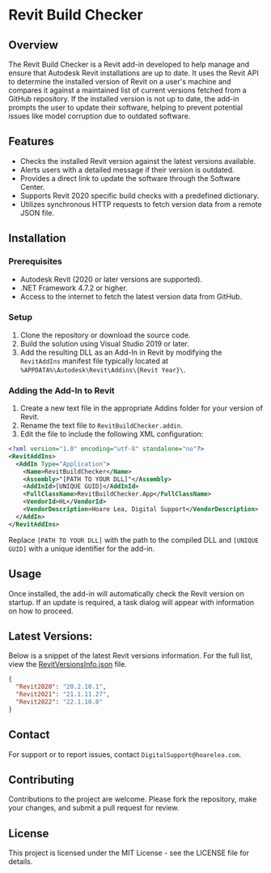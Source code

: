 # Revit Build Checker

## Overview
The Revit Build Checker is a Revit add-in developed to help manage and ensure that Autodesk Revit installations are up to date. It uses the Revit API to determine the installed version of Revit on a user's machine and compares it against a maintained list of current versions fetched from a GitHub repository. If the installed version is not up to date, the add-in prompts the user to update their software, helping to prevent potential issues like model corruption due to outdated software.

## Features
- Checks the installed Revit version against the latest versions available.
- Alerts users with a detailed message if their version is outdated.
- Provides a direct link to update the software through the Software Center.
- Supports Revit 2020 specific build checks with a predefined dictionary.
- Utilizes synchronous HTTP requests to fetch version data from a remote JSON file.

## Installation

### Prerequisites
- Autodesk Revit (2020 or later versions are supported).
- .NET Framework 4.7.2 or higher.
- Access to the internet to fetch the latest version data from GitHub.

### Setup
1. Clone the repository or download the source code.
2. Build the solution using Visual Studio 2019 or later.
3. Add the resulting DLL as an Add-In in Revit by modifying the `RevitAddIns` manifest file typically located at `%APPDATA%\Autodesk\Revit\Addins\{Revit Year}\`.

### Adding the Add-In to Revit
1. Create a new text file in the appropriate Addins folder for your version of Revit.
2. Rename the text file to `RevitBuildChecker.addin`.
3. Edit the file to include the following XML configuration:

```xml
<?xml version="1.0" encoding="utf-8" standalone="no"?>
<RevitAddIns>
  <AddIn Type="Application">
    <Name>RevitBuildChecker</Name>
    <Assembly>"[PATH TO YOUR DLL]"</Assembly>
    <AddInId>[UNIQUE GUID]</AddInId>
    <FullClassName>RevitBuildChecker.App</FullClassName>
    <VendorId>HL</VendorId>
    <VendorDescription>Hoare Lea, Digital Support</VendorDescription>
  </AddIn>
</RevitAddIns>
```
Replace `[PATH TO YOUR DLL]` with the path to the compiled DLL and `[UNIQUE GUID]` with a unique identifier for the add-in.

## Usage
Once installed, the add-in will automatically check the Revit version on startup. If an update is required, a task dialog will appear with information on how to proceed.

## Latest Versions:
Below is a snippet of the latest Revit versions information. For the full list, view the [RevitVersionsInfo.json](RevitBuildChecker/dist/RevitVersionsInfo.json) file.

```json
{
  "Revit2020": "20.2.10.1",
  "Revit2021": "21.1.11.27",
  "Revit2022": "22.1.10.8"
}
```

## Contact
For support or to report issues, contact `DigitalSupport@hoarelea.com`.

## Contributing
Contributions to the project are welcome. Please fork the repository, make your changes, and submit a pull request for review.

## License
This project is licensed under the MIT License - see the LICENSE file for details.
```
